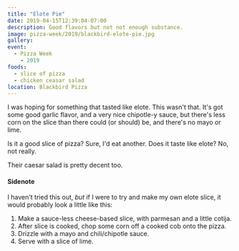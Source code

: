 ```yaml
---
title: "Elote Pie"
date: 2019-04-15T12:39:04-07:00
description: Good flavors but not not enough substance.
image: pizza-week/2019/blackbird-elote-pie.jpg
gallery: 
event:
  - Pizza Week
    - 2019
foods: 
  - slice of pizza
  - chicken ceasar salad
location: Blackbird Pizza
---
```

I was hoping for something that tasted like elote. This wasn't that. It's got some good garlic flavor,
and a very nice chipotle-y sauce, but there's less corn on the slice than there could (or should) be,
and there's no mayo or lime.

Is it a good slice of pizza? Sure, I'd eat another. Does it taste like elote? No, not really.

Their caesar salad is pretty decent too.

#### Sidenote

I haven't tried this out, _but_ if I were to try and make my own elote slice, it would probably look a
little like this:

  1. Make a sauce-less cheese-based slice, with parmesan and a little cotija.
  2. After slice is cooked, chop some corn off a cooked cob onto the pizza.
  3. Drizzle with a mayo and chili/chipotle sauce.
  4. Serve with a slice of lime.